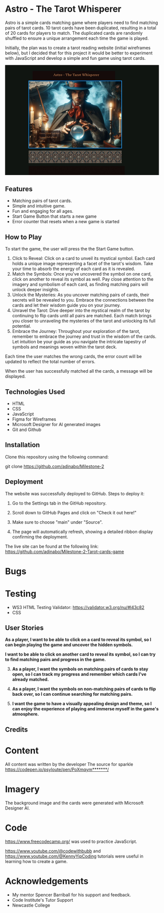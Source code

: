 # Astro - The Tarot Whisperer

Astro is a simple cards matching game where players need to find matching pairs of tarot cards.
10 tarot cards have been duplicated, resulting in a total of 20 cards for players to match. The duplicated cards are randomly shuffled to ensure a unique arrangement each time the game is played.


Initially, the plan was to create a tarot reading website (initial wireframes below), but I decided that for this project it would be better to experiment with JavaScript and develop a simple and fun game using tarot cards.

![Inital wireframes](assets\images\wireframe1.jpg)

## Features

- Matching pairs of tarot cards.
- Simple and intuitive game.
- Fun and engaging for all ages.
- Start Game Button that starts a new game
- Error counter that resets when a new game is started

## How to Play

To start the game, the user will press the the Start Game button.

1. Click to Reveal: Click on a card to unveil its mystical symbol. Each card holds a unique image representing a facet of the tarot's wisdom. Take your time to absorb the energy of each card as it is revealed.
2. Match the Symbols: Once you've uncovered the symbol on one card, click on another to reveal its symbol as well. Pay close attention to the imagery and symbolism of each card, as finding matching pairs will unlock deeper insights.
3. Unlock the Mysteries: As you uncover matching pairs of cards, their secrets will be revealed to you. Embrace the connections between the cards and let their wisdom guide you on your journey.
4. Unravel the Tarot: Dive deeper into the mystical realm of the tarot by continuing to flip cards until all pairs are matched. Each match brings you closer to unraveling the mysteries of the tarot and unlocking its full potential.
5. Embrace the Journey: Throughout your exploration of the tarot, remember to embrace the journey and trust in the wisdom of the cards. Let intuition be your guide as you navigate the intricate tapestry of symbols and meanings woven within the tarot deck.

Each time the user matches the wrong cards, the error count will be updated to reflect the total number of errors.

When the user has successfully matched all the cards, a message will be displayed.

## Technologies Used

- HTML
- CSS
- JavaScript
- Figma for Wireframes
- Microsoft Designer for AI generated images
- Git and Github

## Installation

Clone this repository using the following command:

   git clone https://github.com/adinabo/Milestone-2

## Deployment

The website was successfully deployed to GitHub. Steps to deploy it:

1. Go to the Settings tab in the GitHub repository.

2. Scroll down to GitHub Pages and click on "Check it out here!"

3. Make sure to choose "main" under "Source".

4. The page will automatically refresh, showing a detailed ribbon display confirming the deployment.

The live site can be found at the following link: https://github.com/adinabo/Milestone-2-Tarot-cards-game

# Bugs

# Testing
- WS3 HTML Testing Validator: 
https://validator.w3.org/nu/#l43c82
- CSS 


## User Stories

**As a player, I want to be able to click on a card to reveal its symbol, so I can begin playing the game and uncover the hidden symbols.**

**I want to be able to click on another card to reveal its symbol, so I can try to find matching pairs and progress in the game.**

3. **As a player, I want the symbols on matching pairs of cards to stay open, so I can track my progress and remember which cards I've already matched.**

4. **As a player, I want the symbols on non-matching pairs of cards to flip back over, so I can continue searching for matching pairs.**

5. **I want the game to have a visually appealing design and theme, so I can enjoy the experience of playing and immerse myself in the game's atmosphere.**

## Credits

# Content

All content was written by the developer
The source for sparkle https://codepen.io/psyloute/pen/PoXmqym*******/

# Imagery

The background image and the cards were generated with Microsoft Designer AI.

# Code
https://www.freecodecamp.org/ was used to practice JavaScript.

https://www.youtube.com/@codewithbubb and https://www.youtube.com/@KennyYipCoding
tutorials were useful in learning how to create a game.

# Acknowledgements

- My mentor Spencer Barriball for his support and feedback.
- Code Institute's Tutor Support
- Newcastle College
